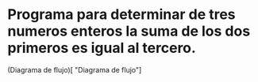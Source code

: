 # Programa para determinar de tres numeros enteros la suma de los dos primeros es igual al tercero. 

(Diagrama de flujo)[ "Diagrama de flujo"]